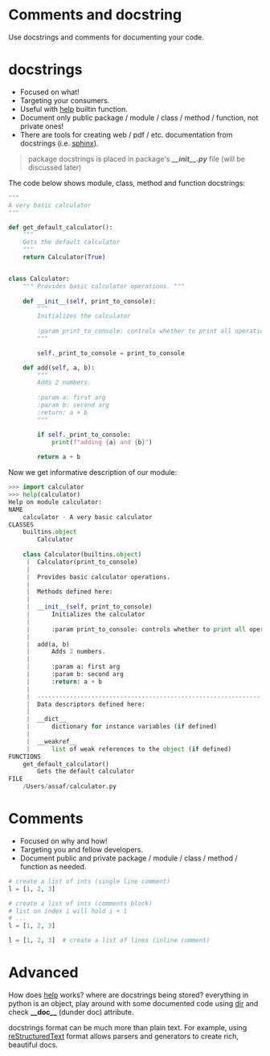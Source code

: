 # Comments and docstring
Use docstrings and comments for documenting your code.
# docstrings
- Focused on what!
- Targeting your consumers.
- Useful with [help](https://docs.python.org/3/library/functions.html#help) builtin function.
- Document only public package / module / class / method / function, not private ones!   
- There are tools for creating web / pdf / etc. documentation from docstrings (i.e. [sphinx](http://www.sphinx-doc.org/en/master/)).

> package docstrings is placed in package's ***__\__init__\__.py*** file (will be discussed later)

The code below shows module, class, method and function docstrings:
```python
"""
A very basic calculator
"""

def get_default_calculator():
    """
    Gets the default calculator
    """
    return Calculator(True)


class Calculator:
    """ Provides basic calculator operations. """
	
    def __init__(self, print_to_console):
        """
        Initializes the calculator
	    
        :param print_to_console: controls whether to print all operations
        """

        self._print_to_console = print_to_console

    def add(self, a, b):
        """
        Adds 2 numbers.
        
        :param a: first arg
        :param b: second arg
        :return: a + b
        """

        if self._print_to_console:
            print(f"adding {a} and {b}")
        
        return a + b
```
Now we get informative description of our module:
```python
>>> import calculator
>>> help(calculator)
Help on module calculator:
NAME
    calculator - A very basic calculator
CLASSES
    builtins.object
        Calculator
    
    class Calculator(builtins.object)
     |  Calculator(print_to_console)
     |  
     |  Provides basic calculator operations.
     |  
     |  Methods defined here:
     |  
     |  __init__(self, print_to_console)
     |      Initializes the calculator
     |      
     |      :param print_to_console: controls whether to print all operations
     |  
     |  add(a, b)
     |      Adds 2 numbers.
     |      
     |      :param a: first arg
     |      :param b: second arg
     |      :return: a + b
     |  
     |  ----------------------------------------------------------------------
     |  Data descriptors defined here:
     |  
     |  __dict__
     |      dictionary for instance variables (if defined)
     |  
     |  __weakref__
     |      list of weak references to the object (if defined)
FUNCTIONS
    get_default_calculator()
        Gets the default calculator
FILE
    /Users/assaf/calculator.py
```
# Comments
- Focused on why and how!
- Targeting you and fellow developers.
-  Document public and private package / module / class / method / function as needed.
```python
# create a list of ints (single line comment)
l = [1, 2, 3]

# create a list of ints (comments block)
# list on index i will hold i + 1
# ...
l = [1, 2, 3]

l = [1, 2, 3]  # create a list of lines (inline comment)
```
# Advanced
How does [help](https://docs.python.org/3/library/functions.html#help) works? where are docstrings being stored?
everything in python is an object, play around with some documented code using [dir](https://docs.python.org/3/library/functions.html#dir) and check **\_\_doc__** (dunder doc) attribute.  

docstrings format can be much more than plain text. For example, using [reStructuredText](http://docutils.sourceforge.net/rst.html) format allows parsers and generators to create rich, beautiful docs.
<!--stackedit_data:
eyJoaXN0b3J5IjpbMTMxMDE0NDI1NywtNjAyNDYwNjUzLC05NT
QzNTc0NjMsMTgxNjI2NDkwNywtMjc3OTQwNTEzLC05MzM5ODEx
NjNdfQ==
-->
